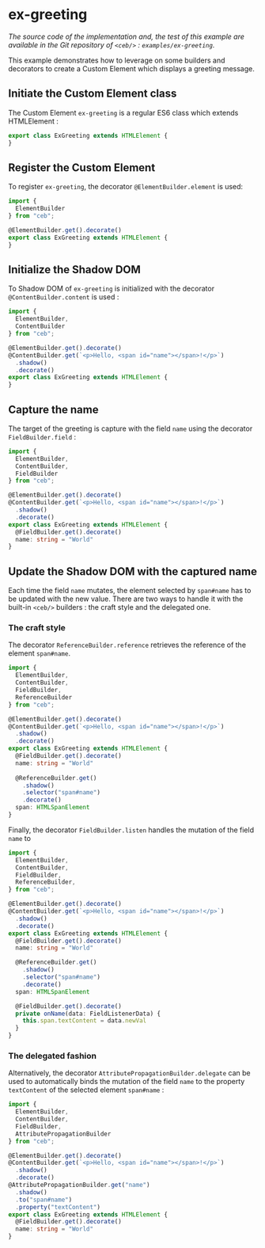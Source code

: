 # ex-greeting

_The source code of the implementation and, the test of this example are available in the Git repository
of `<ceb/>` : `examples/ex-greeting`._

This example demonstrates how to leverage on some builders and decorators to create a Custom Element which displays a greeting message.

## Initiate the Custom Element class

The Custom Element `ex-greeting` is a regular ES6 class which extends HTMLElement :

```typescript
export class ExGreeting extends HTMLElement {
}
```

## Register the Custom Element

To register `ex-greeting`, the decorator `@ElementBuilder.element` is used:

```typescript
import {
  ElementBuilder
} from "ceb";

@ElementBuilder.get().decorate()
export class ExGreeting extends HTMLElement {
}
```

## Initialize the Shadow DOM

To Shadow DOM of `ex-greeting` is initialized with the decorator `@ContentBuilder.content` is used :

```typescript
import {
  ElementBuilder,
  ContentBuilder
} from "ceb";

@ElementBuilder.get().decorate()
@ContentBuilder.get(`<p>Hello, <span id="name"></span>!</p>`)
  .shadow()
  .decorate()
export class ExGreeting extends HTMLElement {
}
```

## Capture the name

The target of the greeting is capture with the field `name` using the decorator `FieldBuilder.field` :

```typescript
import {
  ElementBuilder,
  ContentBuilder,
  FieldBuilder
} from "ceb";

@ElementBuilder.get().decorate()
@ContentBuilder.get(`<p>Hello, <span id="name"></span>!</p>`)
  .shadow()
  .decorate()
export class ExGreeting extends HTMLElement {
  @FieldBuilder.get().decorate()
  name: string = "World"
}
```

## Update the Shadow DOM with the captured name

Each time the field `name` mutates, the element selected by `span#name` has to be updated with the new value.
There are two ways to handle it with the built-in `<ceb/>` builders : the craft style and the delegated one.

### The  craft style

The decorator `ReferenceBuilder.reference` retrieves the reference of the element `span#name`.

```typescript
import {
  ElementBuilder,
  ContentBuilder,
  FieldBuilder,
  ReferenceBuilder
} from "ceb";

@ElementBuilder.get().decorate()
@ContentBuilder.get(`<p>Hello, <span id="name"></span>!</p>`)
  .shadow()
  .decorate()
export class ExGreeting extends HTMLElement {
  @FieldBuilder.get().decorate()
  name: string = "World"
  
  @ReferenceBuilder.get()
    .shadow()
    .selector("span#name")
    .decorate()
  span: HTMLSpanElement
}
```

Finally, the decorator `FieldBuilder.listen` handles the mutation of the field `name` to

```typescript
import {
  ElementBuilder,
  ContentBuilder,
  FieldBuilder,
  ReferenceBuilder,
} from "ceb";

@ElementBuilder.get().decorate()
@ContentBuilder.get(`<p>Hello, <span id="name"></span>!</p>`)
  .shadow()
  .decorate()
export class ExGreeting extends HTMLElement {
  @FieldBuilder.get().decorate()
  name: string = "World"

  @ReferenceBuilder.get()
    .shadow()
    .selector("span#name")
    .decorate()
  span: HTMLSpanElement

  @FieldBuilder.get().decorate()
  private onName(data: FieldListenerData) {
    this.span.textContent = data.newVal
  }
}
```

### The delegated fashion

Alternatively, the decorator `AttributePropagationBuilder.delegate` can be used to automatically binds the mutation of the field `name` to the property `textContent` of the selected element `span#name` :

```typescript
import {
  ElementBuilder,
  ContentBuilder,
  FieldBuilder,
  AttributePropagationBuilder
} from "ceb";

@ElementBuilder.get().decorate()
@ContentBuilder.get(`<p>Hello, <span id="name"></span>!</p>`)
  .shadow()
  .decorate()
@AttributePropagationBuilder.get("name")
  .shadow()
  .to("span#name")
  .property("textContent")
export class ExGreeting extends HTMLElement {
  @FieldBuilder.get().decorate()
  name: string = "World"
}
```
